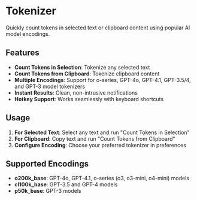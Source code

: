 # Tokenizer

Quickly count tokens in selected text or clipboard content using popular AI model encodings.

## Features

- **Count Tokens in Selection**: Tokenize any selected text
- **Count Tokens from Clipboard**: Tokenize clipboard content
- **Multiple Encodings**: Support for o-series, GPT-4o, GPT-4.1, GPT-3.5/4, and GPT-3 model tokenizers
- **Instant Results**: Clean, non-intrusive notifications
- **Hotkey Support**: Works seamlessly with keyboard shortcuts

## Usage

1. **For Selected Text**: Select any text and run "Count Tokens in Selection"
2. **For Clipboard**: Copy text and run "Count Tokens from Clipboard"
3. **Configure Encoding**: Choose your preferred tokenizer in preferences

## Supported Encodings

- **o200k_base**: GPT-4o, GPT-4.1, o-series (o3, o3-mini, o4-mini) models
- **cl100k_base**: GPT-3.5 and GPT-4 models  
- **p50k_base**: GPT-3 models
